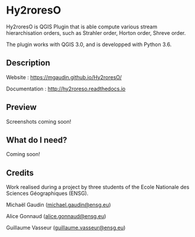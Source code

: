 # Hy2roresO
Hy2roresO is QGIS Plugin that is able compute various stream hierarchisation orders, such as Strahler order, Horton order, Shreve order.

The plugin works with QGIS 3.0, and is developped with Python 3.6.


## Description
Website : https://mgaudin.github.io/Hy2roresO/

Documentation : http://hy2roreso.readthedocs.io

## Preview
Screenshots coming soon!

## What do I need?
Coming soon!

## Credits

Work realised during a project by three students of the Ecole Nationale des Sciences Géographiques (ENSG).

Michaël Gaudin (michael.gaudin@ensg.eu)

Alice Gonnaud (alice.gonnaud@ensg.eu)

Guillaume Vasseur (guillaume.vasseur@ensg.eu)
